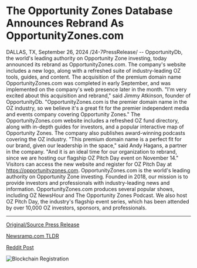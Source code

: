 # The Opportunity Zones Database Announces Rebrand As OpportunityZones.com

DALLAS, TX, September 26, 2024 /24-7PressRelease/ -- OpportunityDb, the world's leading authority on Opportunity Zone investing, today announced its rebrand as OpportunityZones.com. The company's website includes a new logo, along with a refreshed suite of industry-leading OZ tools, guides, and content.  The acquisition of the premium domain name OpportunityZones.com was completed in early September, and was implemented on the company's web presence later in the month.  "I'm very excited about this acquisition and rebrand," said Jimmy Atkinson, founder of OpportunityDb. "OpportunityZones.com is the premier domain name in the OZ industry, so we believe it's a great fit for the premier independent media and events company covering Opportunity Zones."  The OpportunityZones.com website includes a refreshed OZ fund directory, along with in-depth guides for investors, and a popular interactive map of Opportunity Zones. The company also publishes award-winning podcasts covering the OZ industry.  "This premium domain name is a perfect fit for our brand, given our leadership in the space," said Andy Hagans, a partner in the company. "And it is an ideal time for our organization to rebrand, since we are hosting our flagship OZ Pitch Day event on November 14."  Visitors can access the new website and register for OZ Pitch Day at https://opportunityzones.com.  OpportunityZones.com is the world's leading authority on Opportunity Zone investing. Founded in 2018, our mission is to provide investors and professionals with industry-leading news and information.  OpportunityZones.com produces several popular shows, including OZ NewsHour and The Opportunity Zones Podcast. We also host OZ Pitch Day, the industry's flagship event series, which has been attended by over 10,000 OZ investors, sponsors, and professionals. 

---

[Original/Source Press Release](https://www.24-7pressrelease.com/press-release/514606/the-opportunity-zones-database-announces-rebrand-as-opportunityzonescom)
                    

[Newsramp.com TLDR](https://newsramp.com/curated-news/opportunitydb-rebrands-as-opportunityzones-com-unveils-new-website-and-tools/9d62a9bacdee0186d184f4e63acedc1a) 

 



[Reddit Post](https://www.reddit.com/r/newsramp/comments/1fpqfnq/opportunitydb_rebrands_as_opportunityzonescom/) 



![Blockchain Registration](https://cdn.newsramp.app/24-7PressRelease/qrcode/249/26/noteLr6A.webp)